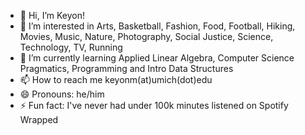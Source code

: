 - 👋 Hi, I’m Keyon!
- 👀 I’m interested in Arts, Basketball, Fashion, Food, Football, Hiking, Movies, Music, Nature, Photography, Social Justice, Science, Technology, TV, Running
- 🌱 I’m currently learning Applied Linear Algebra, Computer Science Pragmatics, Programming and Intro Data Structures
- 📫 How to reach me keyonm(at)umich(dot)edu
- 😄 Pronouns: he/him
- ⚡ Fun fact: I've never had under 100k minutes listened on Spotify Wrapped
